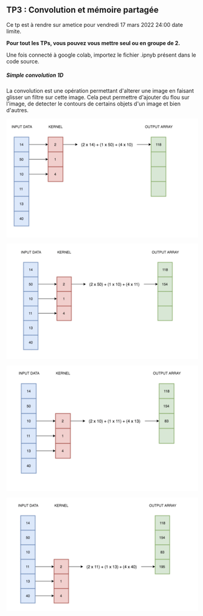 ## TP3 : Convolution et mémoire partagée

Ce tp est à rendre sur ametice pour vendredi 17 mars 2022 24:00 date limite.

**Pour tout les TPs, vous pouvez vous mettre seul ou en groupe de 2.**

Une fois connecté à google colab, importez le fichier .ipnyb présent dans le code source. 

##### Simple convolution 1D

La convolution est une opération permettant d'alterer une image en faisant glisser un filtre sur cette image. Cela peut permettre d'ajouter du flou sur l'image, de detecter le contours de certains objets d'un image et bien d'autres.

![Convolution1D étapte 1](conv1.png)

![Convolution1D étapte 2](conv2.png)

![Convolution1D étapte 3](conv3.png)

![Convolution1D étapte 4](conv4.png)

